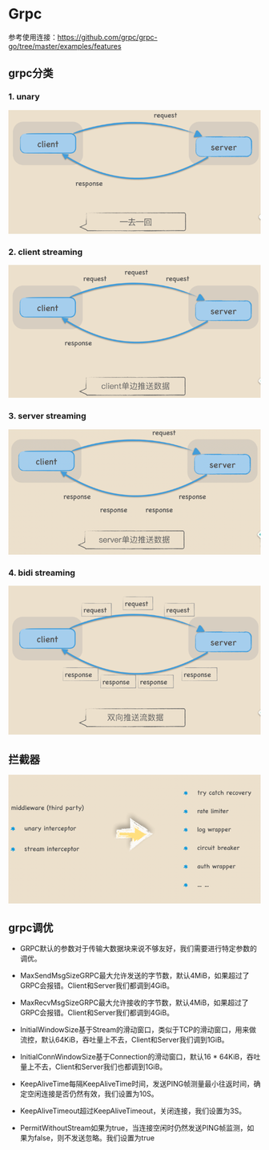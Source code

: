 # Grpc
参考使用连接：https://github.com/grpc/grpc-go/tree/master/examples/features

## grpc分类
### 1. unary
![](.grpc_images/unary.png)

### 2. client streaming
![](.grpc_images/client_streaming.png)    

### 3. server streaming
![](.grpc_images/server_streaming.png)

### 4. bidi streaming   
![](.grpc_images/bidi_streaming.png)

## 拦截器
![](.grpc_images/intercepter.png)


## grpc调优
* GRPC默认的参数对于传输大数据块来说不够友好，我们需要进行特定参数的调优。

* MaxSendMsgSizeGRPC最大允许发送的字节数，默认4MiB，如果超过了GRPC会报错。Client和Server我们都调到4GiB。

* MaxRecvMsgSizeGRPC最大允许接收的字节数，默认4MiB，如果超过了GRPC会报错。Client和Server我们都调到4GiB。

* InitialWindowSize基于Stream的滑动窗口，类似于TCP的滑动窗口，用来做流控，默认64KiB，吞吐量上不去，Client和Server我们调到1GiB。

* InitialConnWindowSize基于Connection的滑动窗口，默认16 * 64KiB，吞吐量上不去，Client和Server我们也都调到1GiB。

* KeepAliveTime每隔KeepAliveTime时间，发送PING帧测量最小往返时间，确定空闲连接是否仍然有效，我们设置为10S。

* KeepAliveTimeout超过KeepAliveTimeout，关闭连接，我们设置为3S。

* PermitWithoutStream如果为true，当连接空闲时仍然发送PING帧监测，如果为false，则不发送忽略。我们设置为true


